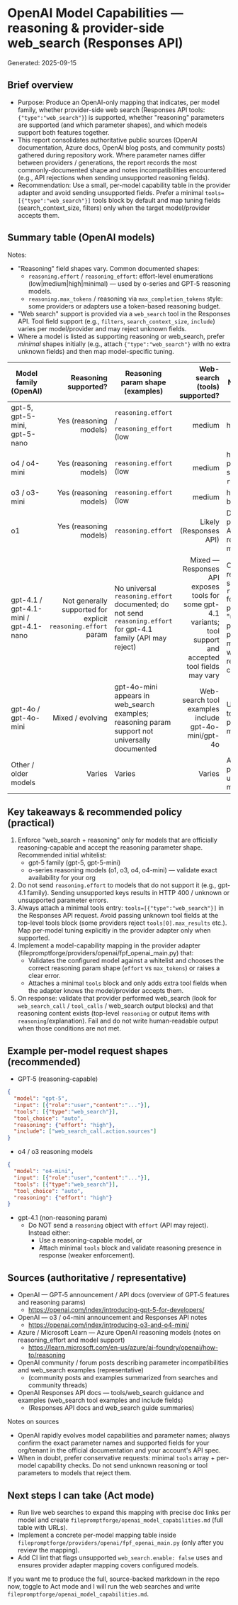 # OpenAI Model Capabilities — reasoning & provider-side web_search (Responses API)

Generated: 2025-09-15

## Brief overview
- Purpose: Produce an OpenAI-only mapping that indicates, per model family, whether provider-side web search (Responses API tools: `{"type":"web_search"}`) is supported, whether "reasoning" parameters are supported (and which parameter shapes), and which models support both features together.
- This report consolidates authoritative public sources (OpenAI documentation, Azure docs, OpenAI blog posts, and community posts) gathered during repository work. Where parameter names differ between providers / generations, the report records the most commonly-documented shape and notes incompatibilities encountered (e.g., API rejections when sending unsupported reasoning fields).
- Recommendation: Use a small, per-model capability table in the provider adapter and avoid sending unsupported fields. Prefer a minimal `tools=[{"type":"web_search"}]` tools block by default and map tuning fields (search_context_size, filters) only when the target model/provider accepts them.

## Summary table (OpenAI models)
Notes:
- "Reasoning" field shapes vary. Common documented shapes:
  - `reasoning.effort` / `reasoning_effort`: effort-level enumerations (low|medium|high|minimal) — used by o-series and GPT‑5 reasoning models.
  - `reasoning.max_tokens` / reasoning via `max_completion_tokens` style: some providers or adapters use a token-based reasoning budget.
- "Web search" support is provided via a `web_search` tool in the Responses API. Tool field support (e.g., `filters`, `search_context_size`, `include`) varies per model/provider and may reject unknown fields.
- Where a model is listed as supporting reasoning or web_search, prefer *minimal* shapes initially (e.g., attach `{"type":"web_search"}` with no extra unknown fields) and then map model-specific tuning.

| Model family (OpenAI) | Reasoning supported? | Reasoning param shape (examples) | Web-search (tools) supported? | Notes / Caveats |
|---|---:|---|---:|---|
| gpt-5, gpt-5-mini, gpt-5-nano | Yes (reasoning models) | `reasoning.effort` / `reasoning_effort` (low|medium|high|minimal); also `verbosity` | Yes (Responses API tools: `{"type":"web_search"}`) | GPT‑5 family documents explicit reasoning controls and tools support; use `reasoning_effort` for GPT‑5. Must ensure `max_completion_tokens` large enough to accommodate reasoning+output. Sources: OpenAI GPT‑5 announcements. |
| o4 / o4-mini | Yes (reasoning models) | `reasoning.effort` (low|medium|high) or provider-specific `reasoning` object | Partial / evolving — tool support documented (Responses API); some providers may have limited tool field support | o4-series documented as reasoning-capable and tool-enabled in Responses API docs/announcements. |
| o3 / o3-mini | Yes (reasoning models) | `reasoning.effort` (low|medium|high) or token-based mapping | Varies; historically support for tools in Responses API; check provider mapping | o3/o3-mini are listed among reasoning models; tool support has varied across provider rollouts. |
| o1 | Yes (reasoning models) | `reasoning.effort` | Likely (Responses API) | Documented in provider docs / Azure pages for reasoning models. |
| gpt-4.1 / gpt-4.1-mini / gpt-4.1-nano | Not generally supported for explicit `reasoning.effort` param | No universal `reasoning.effort` documented; do not send `reasoning.effort` for gpt-4.1 family (API may reject) | Mixed — Responses API exposes tools for some gpt-4.1 variants; tool support and accepted tool fields may vary | Observed API rejection when sending `reasoning.effort` for gpt-4.1 — provider returns "unsupported parameter". Use per-model mapping or whitelist reasoning-capable models. |
| gpt-4o / gpt-4o-mini | Mixed / evolving | gpt-4o-mini appears in web_search examples; reasoning param support not universally documented | Web-search tool examples include gpt-4o-mini/gpt-4o | Use minimal tools block and per-model mapping. |
| Other / older models | Varies | Varies | Varies | Always consult provider docs; use per-model mapping. |

## Key takeaways & recommended policy (practical)
1. Enforce "web_search + reasoning" only for models that are officially reasoning-capable and accept the reasoning parameter shape. Recommended initial whitelist:
   - gpt-5 family (gpt-5, gpt-5-mini)
   - o-series reasoning models (o1, o3, o4, o4-mini) — validate exact availability for your org
2. Do not send `reasoning.effort` to models that do not support it (e.g., gpt-4.1 family). Sending unsupported keys results in HTTP 400 / unknown or unsupported parameter errors.
3. Always attach a minimal tools entry: `tools=[{"type":"web_search"}]` in the Responses API request. Avoid passing unknown tool fields at the top-level tools block (some providers reject `tools[0].max_results` etc.). Map per-model tuning explicitly in the provider adapter only when supported.
4. Implement a model-capability mapping in the provider adapter (filepromptforge/providers/openai/fpf_openai_main.py) that:
   - Validates the configured model against a whitelist and chooses the correct reasoning param shape (`effort` vs `max_tokens`) or raises a clear error.
   - Attaches a minimal `tools` block and only adds extra tool fields when the adapter knows the model/provider accepts them.
5. On response: validate that provider performed web_search (look for `web_search_call` / `tool_calls` / web_search output blocks) and that reasoning content exists (top-level `reasoning` or output items with `reasoning`/explanation). Fail and do not write human-readable output when those conditions are not met.

## Example per-model request shapes (recommended)
- GPT‑5 (reasoning-capable)
```json
{
  "model": "gpt-5",
  "input": [{"role":"user","content":"..."}],
  "tools": [{"type":"web_search"}],
  "tool_choice": "auto",
  "reasoning": {"effort": "high"},
  "include": ["web_search_call.action.sources"]
}
```

- o4 / o3 reasoning models
```json
{
  "model": "o4-mini",
  "input": [{"role":"user","content":"..."}],
  "tools": [{"type":"web_search"}],
  "tool_choice": "auto",
  "reasoning": {"effort": "high"}
}
```

- gpt-4.1 (non-reasoning param)
  - Do NOT send a `reasoning` object with `effort` (API may reject). Instead either:
    - Use a reasoning-capable model, or
    - Attach minimal `tools` block and validate reasoning presence in response (weaker enforcement).

## Sources (authoritative / representative)
- OpenAI — GPT‑5 announcement / API docs (overview of GPT‑5 features and reasoning params)
  - https://openai.com/index/introducing-gpt-5-for-developers/
- OpenAI — o3 / o4-mini announcement and Responses API notes
  - https://openai.com/index/introducing-o3-and-o4-mini/
- Azure / Microsoft Learn — Azure OpenAI reasoning models (notes on reasoning_effort and model support)
  - https://learn.microsoft.com/en-us/azure/ai-foundry/openai/how-to/reasoning
- OpenAI community / forum posts describing parameter incompatibilities and web_search examples (representative)
  - (community posts and examples summarized from searches and community threads)
- OpenAI Responses API docs — tools/web_search guidance and examples (web_search tool examples and include fields)
  - (Responses API docs and web_search guide summaries)

Notes on sources
- OpenAI rapidly evolves model capabilities and parameter names; always confirm the exact parameter names and supported fields for your org/tenant in the official documentation and your account's API spec.
- When in doubt, prefer conservative requests: minimal `tools` array + per-model capability checks. Do not send unknown reasoning or tool parameters to models that reject them.

## Next steps I can take (Act mode)
- Run live web searches to expand this mapping with precise doc links per model and create `filepromptforge/openai_model_capabilities.md` (full table with URLs).
- Implement a concrete per-model mapping table inside `filepromptforge/providers/openai/fpf_openai_main.py` (only after you review the mapping).
- Add CI lint that flags unsupported `web_search.enable: false` uses and ensures provider adapter mapping covers configured models.

If you want me to produce the full, source-backed markdown in the repo now, toggle to Act mode and I will run the web searches and write `filepromptforge/openai_model_capabilities.md`.

